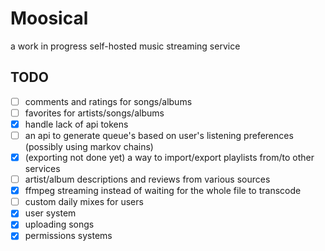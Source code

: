 # Moosical
a work in progress self-hosted music streaming service

## TODO
- [ ] comments and ratings for songs/albums
- [ ] favorites for artists/songs/albums
- [x] handle lack of api tokens
- [ ] an api to generate queue's based on user's listening preferences (possibly using markov chains)
- [x] (exporting not done yet) a way to import/export playlists from/to other services 
- [ ] artist/album descriptions and reviews from various sources
- [x] ffmpeg streaming instead of waiting for the whole file to transcode 
- [ ] custom daily mixes for users
- [x] user system
- [x] uploading songs
- [x] permissions systems